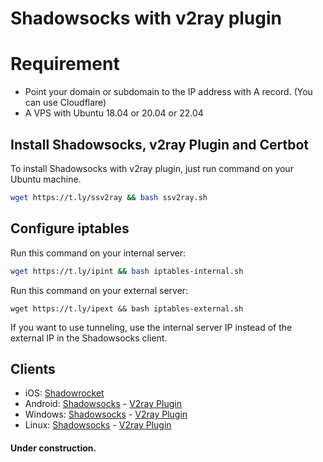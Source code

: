 # Shadowsocks with v2ray plugin

# Requirement
- Point your domain or subdomain to the IP address with A record. (You can use Cloudflare)
- A VPS with Ubuntu 18.04 or 20.04 or 22.04

## Install Shadowsocks, v2ray Plugin and Certbot
To install Shadowsocks with v2ray plugin, just run command on your Ubuntu machine.
```bash
wget https://t.ly/ssv2ray && bash ssv2ray.sh
```

## Configure iptables

Run this command on your internal server:
```bash
wget https://t.ly/ipint && bash iptables-internal.sh
```

Run this command on your external server:
```
wget https://t.ly/ipext && bash iptables-external.sh
```

If you want to use tunneling, use the internal server IP instead of the external IP in the Shadowsocks client.


## Clients
- iOS: [Shadowrocket](https://apps.apple.com/us/app/shadowrocket/id932747118)
- Android: [Shadowsocks](https://play.google.com/store/apps/details?id=com.github.shadowsocks&hl=en&gl=US) - [V2ray Plugin](https://play.google.com/store/apps/details?id=com.github.shadowsocks.plugin.v2ray&hl=en&gl=US)
- Windows: [Shadowsocks](https://github.com/shadowsocks/shadowsocks-windows/releases) - [V2ray Plugin](https://github.com/shadowsocks/v2ray-plugin/releases)
- Linux: [Shadowsocks](#) - [V2ray Plugin](https://github.com/shadowsocks/v2ray-plugin/releases)

#### Under construction.

